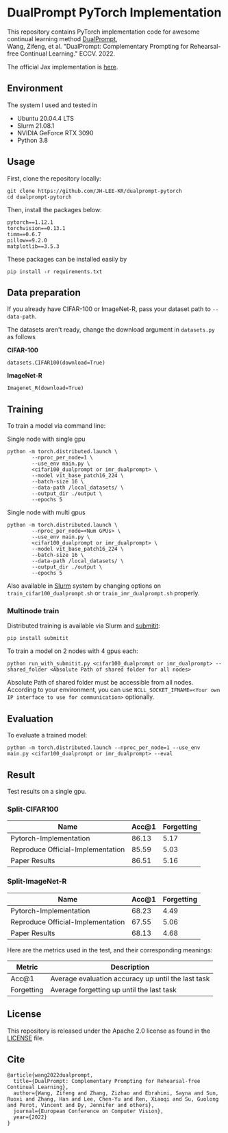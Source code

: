 # DualPrompt PyTorch Implementation

This repository contains PyTorch implementation code for awesome continual learning method <a href="https://arxiv.org/pdf/2204.04799.pdf">DualPrompt</a>, <br>
Wang, Zifeng, et al. "DualPrompt: Complementary Prompting for Rehearsal-free Continual Learning." ECCV. 2022.

The official Jax implementation is <a href="https://github.com/google-research/l2p">here</a>.

## Environment
The system I used and tested in
- Ubuntu 20.04.4 LTS
- Slurm 21.08.1
- NVIDIA GeForce RTX 3090
- Python 3.8

## Usage
First, clone the repository locally:
```
git clone https://github.com/JH-LEE-KR/dualprompt-pytorch
cd dualprompt-pytorch
```
Then, install the packages below:
```
pytorch==1.12.1
torchvision==0.13.1
timm==0.6.7
pillow==9.2.0
matplotlib==3.5.3
```
These packages can be installed easily by 
```
pip install -r requirements.txt
```

## Data preparation
If you already have CIFAR-100 or ImageNet-R, pass your dataset path to  `--data-path`.


The datasets aren't ready, change the download argument in `datasets.py` as follows

**CIFAR-100**
```
datasets.CIFAR100(download=True)
```

**ImageNet-R**
```
Imagenet_R(download=True)
```

## Training
To train a model via command line:

Single node with single gpu
```
python -m torch.distributed.launch \
        --nproc_per_node=1 \
        --use_env main.py \
        <cifar100_dualprompt or imr_dualprompt> \
        --model vit_base_patch16_224 \
        --batch-size 16 \
        --data-path /local_datasets/ \
        --output_dir ./output \
        --epochs 5
```

Single node with multi gpus
```
python -m torch.distributed.launch \
        --nproc_per_node=<Num GPUs> \
        --use_env main.py \
        <cifar100_dualprompt or imr_dualprompt> \
        --model vit_base_patch16_224 \
        --batch-size 16 \
        --data-path /local_datasets/ \
        --output_dir ./output \
        --epochs 5
```

Also available in <a href="https://slurm.schedmd.com/documentation.html">Slurm</a> system by changing options on `train_cifar100_dualprompt.sh` or `train_imr_dualprompt.sh` properly.

### Multinode train

Distributed training is available via Slurm and [submitit](https://github.com/facebookincubator/submitit):

```
pip install submitit
```

To train a model on 2 nodes with 4 gpus each:

```
python run_with_submitit.py <cifar100_dualprompt or imr_dualprompt> --shared_folder <Absolute Path of shared folder for all nodes>
```

Absolute Path of shared folder must be accessible from all nodes.<br>
According to your environment, you can use `NCLL_SOCKET_IFNAME=<Your own IP interface to use for communication>` optionally.

## Evaluation
To evaluate a trained model:
```
python -m torch.distributed.launch --nproc_per_node=1 --use_env main.py <cifar100_dualprompt or imr_dualprompt> --eval
```

## Result
Test results on a single gpu.
### Split-CIFAR100
| Name | Acc@1 | Forgetting |
| --- | --- | --- |
| Pytorch-Implementation | 86.13 | 5.17 |
| Reproduce Official-Implementation | 85.59 | 5.03 |
| Paper Results | 86.51 | 5.16 |

### Split-ImageNet-R
| Name | Acc@1 | Forgetting |
| --- | --- | --- |
| Pytorch-Implementation | 68.23 | 4.49 |
| Reproduce Official-Implementation | 67.55 | 5.06 |
| Paper Results | 68.13 | 4.68 |

Here are the metrics used in the test, and their corresponding meanings:

| Metric | Description |
| ----------- | ----------- |
| Acc@1  | Average evaluation accuracy up until the last task |
| Forgetting | Average forgetting up until the last task |


## License
This repository is released under the Apache 2.0 license as found in the [LICENSE](LICENSE) file.

## Cite
```
@article{wang2022dualprompt,
  title={DualPrompt: Complementary Prompting for Rehearsal-free Continual Learning},
  author={Wang, Zifeng and Zhang, Zizhao and Ebrahimi, Sayna and Sun, Ruoxi and Zhang, Han and Lee, Chen-Yu and Ren, Xiaoqi and Su, Guolong and Perot, Vincent and Dy, Jennifer and others},
  journal={European Conference on Computer Vision},
  year={2022}
}
```
